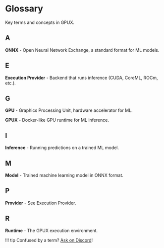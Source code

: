 # Glossary

Key terms and concepts in GPUX.

## A

**ONNX** - Open Neural Network Exchange, a standard format for ML models.

## E

**Execution Provider** - Backend that runs inference (CUDA, CoreML, ROCm, etc.).

## G

**GPU** - Graphics Processing Unit, hardware accelerator for ML.

**GPUX** - Docker-like GPU runtime for ML inference.

## I

**Inference** - Running predictions on a trained ML model.

## M

**Model** - Trained machine learning model in ONNX format.

## P

**Provider** - See Execution Provider.

## R

**Runtime** - The GPUX execution environment.

!!! tip
    Confused by a term? [Ask on Discord](https://discord.gg/gpux)!
